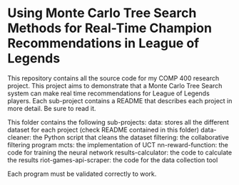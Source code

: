 # Using Monte Carlo Tree Search Methods for Real-Time Champion Recommendations in League of Legends

This repository contains all the source code for my COMP 400 research project.  This project aims to demonstrate that a Monte Carlo Tree Search system can make real time recommendations for League of Legends players.  Each sub-project contains a README that describes each project in more detail. Be sure to read it. 

This folder contains the following sub-projects:
data: stores all the different dataset for each project (check README contained in this folder)
data-cleaner: the Python script that cleans the dataset
filtering: the collaborative filtering program
mcts: the implementation of UCT
nn-reward-function: the code for training the neural network
results-calculator: the code to calculate the results 
riot-games-api-scraper: the code for the data collection tool

Each program must be validated correctly to work. 